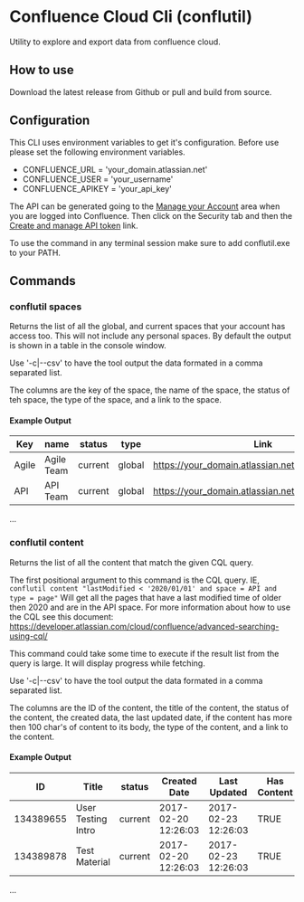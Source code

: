 # Confluence Cloud Cli (conflutil)
Utility to explore and export data from confluence cloud.

## How to use

Download the latest release from Github or pull and build from source.

## Configuration
This CLI uses environment variables to get it's configuration. Before use please set the following environment variables.

- CONFLUENCE_URL = 'your_domain.atlassian.net'
- CONFLUENCE_USER = 'your_username'
- CONFLUENCE_APIKEY = 'your_api_key'

The API can be generated going to the [Manage your Account](https://id.atlassian.com/manage-profile/security) area when you are logged into Confluence. Then click on the Security tab and then the [Create and manage API token](https://id.atlassian.com/manage-profile/security/api-tokens) link.

To use the command in any terminal session make sure to add conflutil.exe to your PATH.

## Commands

### conflutil spaces

Returns the list of all the global, and current spaces that your account has access too. This will not include any personal spaces. By default the output is shown in a table in the console window.

Use '-c|--csv' to have the tool output the data formated in a comma separated list.

The columns are the key of the space, the name of the space, the status of teh space, the type of the space, and a link to the space.

#### Example Output

| Key | name | status | type | Link |
|-|-|-|-|-|
| Agile | Agile Team | current | global | https://your_domain.atlassian.net/wiki/spaces/Agile 
| API | API Team | current | global | https://your_domain.atlassian.net/wiki/spaces/AED

...

### conflutil content

Returns the list of all the content that match the given CQL query.

The first positional argument to this command is the CQL query. IE, `conflutil content "lastModified < '2020/01/01' and space = API and type = page"` Will get all the pages that have a last modified time of older then 2020 and are in the API space. For more information about how 
to use the CQL see this document: https://developer.atlassian.com/cloud/confluence/advanced-searching-using-cql/

This command could take some time to execute if the result list from the query is large. It will display progress while fetching.

Use '-c|--csv' to have the tool output the data formated in a comma separated list.

The columns are the ID of the content, the title of the content, the status of the content, the created data, the last updated date, if the content has more then 100 char's of content to its body, the type of the content, and a link to the content.

#### Example Output

| ID | Title | status | Created Date | Last Updated | Has Content | Type | Link
|-|-|-|-|-|-|-|-|
| 134389655 | User Testing Intro | current | 2017-02-20 12:26:03  | 2017-02-23 12:26:03 | TRUE | page | https://your_domain.atlassian.net/wiki/spaces/API/pages/134389655
| 134389878 | Test Material | current | 2017-02-20 12:26:03  | 2017-02-23 12:26:03 | TRUE | page | https://your_domain.atlassian.net/wiki/spaces/API/pages/134389878

...
